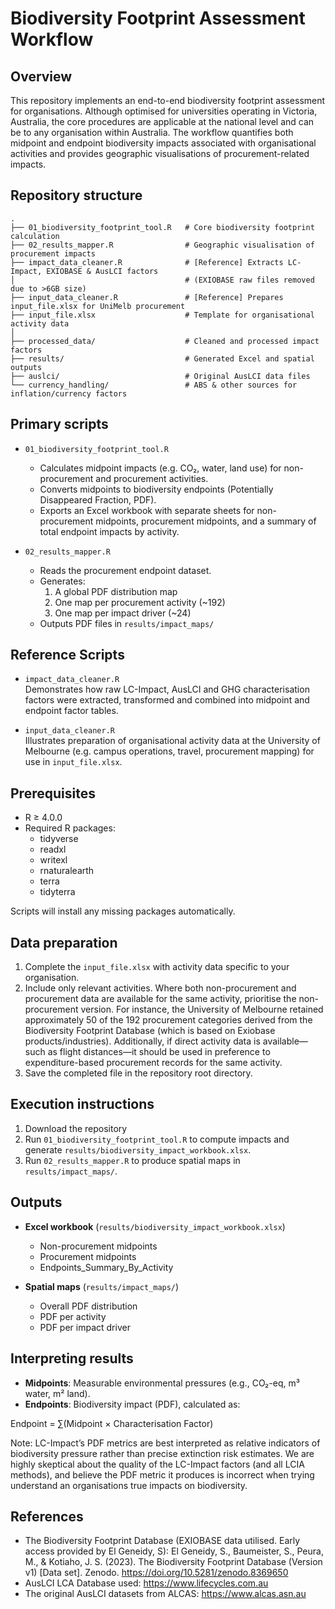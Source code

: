 # Biodiversity Footprint Assessment Workflow

## Overview

This repository implements an end-to-end biodiversity footprint assessment for organisations. Although optimised for universities operating in Victoria, Australia, the core procedures are applicable at the national level and can be to any organisation within Australia. The workflow quantifies both midpoint and endpoint biodiversity impacts associated with organisational activities and provides geographic visualisations of procurement-related impacts.

## Repository structure
```text
.
├── 01_biodiversity_footprint_tool.R   # Core biodiversity footprint calculation
├── 02_results_mapper.R                # Geographic visualisation of procurement impacts
├── impact_data_cleaner.R              # [Reference] Extracts LC-Impact, EXIOBASE & AusLCI factors
│                                      # (EXIOBASE raw files removed due to >6GB size)
├── input_data_cleaner.R               # [Reference] Prepares input_file.xlsx for UniMelb procurement
├── input_file.xlsx                    # Template for organisational activity data
│
├── processed_data/                    # Cleaned and processed impact factors
├── results/                           # Generated Excel and spatial outputs
├── auslci/                            # Original AusLCI data files
└── currency_handling/                 # ABS & other sources for inflation/currency factors
```

## Primary scripts

- `01_biodiversity_footprint_tool.R`  
  - Calculates midpoint impacts (e.g. CO₂, water, land use) for non-procurement and procurement activities.  
  - Converts midpoints to biodiversity endpoints (Potentially Disappeared Fraction, PDF).  
  - Exports an Excel workbook with separate sheets for non-procurement midpoints, procurement midpoints, and a summary of total endpoint impacts by activity.

- `02_results_mapper.R`  
  - Reads the procurement endpoint dataset.  
  - Generates:  
    1. A global PDF distribution map  
    2. One map per procurement activity (~192)
    3. One map per impact driver (~24)
  - Outputs PDF files in `results/impact_maps/`

## Reference Scripts

- `impact_data_cleaner.R`  
  Demonstrates how raw LC-Impact, AusLCI and GHG characterisation factors were extracted, transformed and combined into midpoint and endpoint factor tables.

- `input_data_cleaner.R`  
  Illustrates preparation of organisational activity data at the University of Melbourne (e.g. campus operations, travel, procurement mapping) for use in `input_file.xlsx`.

## Prerequisites

- R ≥ 4.0.0  
- Required R packages:  
  - tidyverse  
  - readxl  
  - writexl  
  - rnaturalearth  
  - terra  
  - tidyterra  

Scripts will install any missing packages automatically.

## Data preparation

1. Complete the `input_file.xlsx` with activity data specific to your organisation.  
2. Include only relevant activities. Where both non-procurement and procurement data are available for the same activity, prioritise the non-procurement version. For instance, the University of Melbourne retained approximately 50 of the 192 procurement categories derived from the Biodiversity Footprint Database (which is based on Exiobase products/industries). Additionally, if direct activity data is available—such as flight distances—it should be used in preference to expenditure-based procurement records for the same activity.  
3. Save the completed file in the repository root directory.

## Execution instructions

1. Download the repository
2. Run `01_biodiversity_footprint_tool.R` to compute impacts and generate `results/biodiversity_impact_workbook.xlsx`.  
3. Run `02_results_mapper.R` to produce spatial maps in `results/impact_maps/`.

## Outputs

- **Excel workbook** (`results/biodiversity_impact_workbook.xlsx`)  
  - Non-procurement midpoints  
  - Procurement midpoints  
  - Endpoints_Summary_By_Activity  

- **Spatial maps** (`results/impact_maps/`)  
  - Overall PDF distribution  
  - PDF per activity  
  - PDF per impact driver

## Interpreting results

- **Midpoints**: Measurable environmental pressures (e.g., CO₂-eq, m³ water, m² land).  
- **Endpoints**: Biodiversity impact (PDF), calculated as:  

Endpoint = ∑(Midpoint × Characterisation Factor)

Note: LC-Impact’s PDF metrics are best interpreted as relative indicators of biodiversity pressure rather than precise extinction risk estimates. We are highly skeptical about the quality of the LC-Impact factors (and all LCIA methods), and believe the PDF metric it produces is incorrect when trying understand an organisations true impacts on biodiversity. 

## References

- The Biodiversity Footprint Database (EXIOBASE data utilised. Early access provided by El Geneidy, S): El Geneidy, S., Baumeister, S., Peura, M., & Kotiaho, J. S. (2023). The Biodiversity Footprint Database (Version v1) [Data set]. Zenodo. https://doi.org/10.5281/zenodo.8369650  
- AusLCI LCA Database used: https://www.lifecycles.com.au  
- The original AusLCI datasets from ALCAS: https://www.alcas.asn.au
